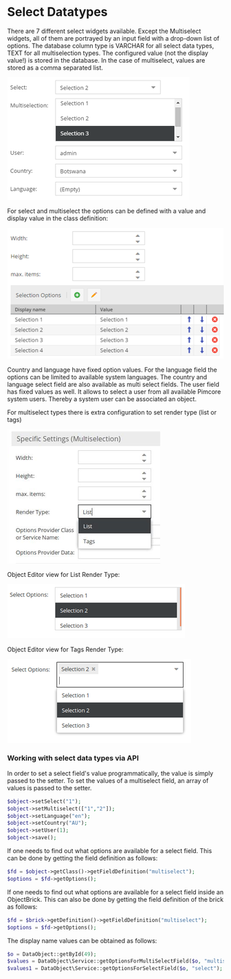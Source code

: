 # Select Datatypes

There are 7 different select widgets available. Except the Multiselect widgets, all of them are portrayed by an input 
field with a drop-down list of options. The database column type is VARCHAR for all select data types, TEXT for all 
multiselection types. The configured value (not the display value!) is stored in the database. In the case of 
multiselect, values are stored as a comma separated list. 

![Select Field](../../../img/classes-datatypes-select1.png)

For select and multiselect the options can be defined with a value and display value in the class definition: 

![Select Field](../../../img/classes-datatypes-select2.png)

Country and language have fixed option values. For the language field the options can be limited to available system 
languages. The country and language select field are also available as multi select fields.
The user field has fixed values as well. It allows to select a user from all available Pimcore system users. 
Thereby a system user can be associated an object. 

For multiselect types there is extra configuration to set render type (list or tags)

![Select Field](../../../img/multiselect_rendertype.png)

Object Editor view for List Render Type:

![Select Field](../../../img/multiselect_view_list.png)

Object Editor view for Tags Render Type:

![Select Field](../../../img/multiselect_view_tags.png)
### Working with select data types via API

In order to set a select field's value programmatically, the value is simply passed to the setter. To set the values 
of a multiselect field, an array of values is passed to the setter.

```php
$object->setSelect("1");
$object->setMultiselect(["1","2"]);
$object->setLanguage("en");
$object->setCountry("AU");
$object->setUser(1);
$object->save();
```

If one needs to find out what options are available for a select field. This can be done by getting the field definition 
as follows:

```php
$fd = $object->getClass()->getFieldDefinition("multiselect");
$options = $fd->getOptions();
```

If one needs to find out what options are available for a select field inside an ObjectBrick. This can also be done by 
getting the field definition of the brick as follows:

```php
$fd = $brick->getDefinition()->getFieldDefinition("multiselect");
$options = $fd->getOptions();
```


The display name values can be obtained as follows:

```php
$o = DataObject::getById(49);
$values = DataObject\Service::getOptionsForMultiSelectField($o, "multiselect"); // for a multiselect data field
$values1 = DataObject\Service::getOptionsForSelectField($o, "select"); // for a select data field
```
